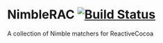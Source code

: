 # NimbleRAC [![Build Status](https://travis-ci.org/dmrschmidt/NimbleRAC.svg?branch=master)](https://travis-ci.org/dmrschmidt/NimbleRAC)

A collection of Nimble matchers for ReactiveCocoa

